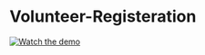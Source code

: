 # Volunteer-Registeration
[![Watch the demo](https://img.youtube.com/vi/FKvSb_vINZY/hqdefault.jpg)](https://youtu.be/FKvSb_vINZY)
